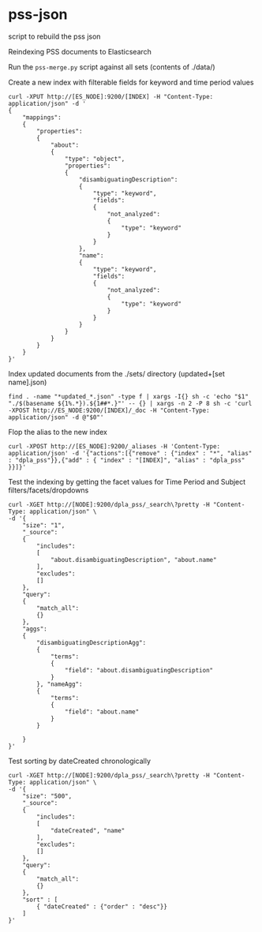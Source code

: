 # pss-json

script to rebuild the pss json

Reindexing PSS documents to Elasticsearch

Run the `pss-merge.py` script against all sets (contents of ./data/)

Create a new index with filterable fields for keyword and time period values

```
curl -XPUT http://[ES_NODE]:9200/[INDEX] -H "Content-Type: application/json" -d '
{
    "mappings":
    {
        "properties":
        {
            "about":
            {
                "type": "object",
                "properties":
                {
                    "disambiguatingDescription":
                    {
                        "type": "keyword",
                        "fields":
                        {
                            "not_analyzed":
                            {
                                "type": "keyword"
                            }
                        }
                    },
                    "name":
                    {
                        "type": "keyword",
                        "fields":
                        {
                            "not_analyzed":
                            {
                                "type": "keyword"
                            }
                        }
                    }
                }
            }
        }
    }
}'
```

Index updated documents from the ./sets/ directory (updated+[set name].json)

```
find . -name "*updated_*.json" -type f | xargs -I{} sh -c 'echo "$1" "./$(basename ${1%.*}).${1##*.}"' -- {} | xargs -n 2 -P 8 sh -c 'curl -XPOST http://ES_NODE:9200/[INDEX]/_doc -H "Content-Type: application/json" -d @"$0"'
```

Flop the alias to the new index

```
curl -XPOST http://[ES_NODE]:9200/_aliases -H 'Content-Type: application/json' -d '{"actions":[{"remove" : {"index" : "*", "alias" : "dpla_pss"}},{"add" : { "index" : "[INDEX]", "alias" : "dpla_pss" }}]}'
```

Test the indexing by getting the facet values for Time Period and Subject filters/facets/dropdowns

```
curl -XGET http://[NODE]:9200/dpla_pss/_search\?pretty -H "Content-Type: application/json" \
-d '{
    "size": "1",
    "_source":
    {
        "includes":
        [
            "about.disambiguatingDescription", "about.name"
        ],
        "excludes":
        []
    },
    "query":
    {
        "match_all":
        {}
    },
    "aggs":
    {
        "disambiguatingDescriptionAgg":
        {
            "terms":
            {
                "field": "about.disambiguatingDescription"
            }
        }, "nameAgg":
        {
            "terms":
            {
                "field": "about.name"
            }
        }

    }
}'
```

Test sorting by dateCreated chronologically

```
curl -XGET http://[NODE]:9200/dpla_pss/_search\?pretty -H "Content-Type: application/json" \
-d '{
    "size": "500",
    "_source":
    {
        "includes":
        [
            "dateCreated", "name"
        ],
        "excludes":
        []
    },
    "query":
    {
        "match_all":
        {}
    },
    "sort" : [
        { "dateCreated" : {"order" : "desc"}}
    ]
}'
```
